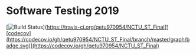 # Software Testing 2019

[![Build Status](https://travis-ci.org/qetu970954/NCTU_ST_Final.svg?branch=master)](https://travis-ci.org/qetu970954/NCTU_ST_Final[![codecov](https://codecov.io/gh/qetu970954/NCTU_ST_Final/branch/master/graph/badge.svg)](https://codecov.io/gh/qetu970954/NCTU_ST_Final)
